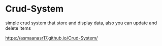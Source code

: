 # Crud-System
simple crud system that store and display data, also you can update and delete items 

https://asmaanasr17.github.io/Crud-System/
